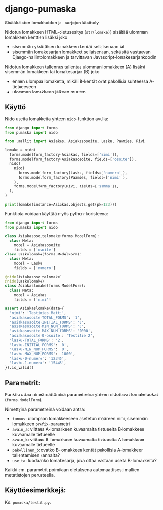 django-pumaska
==============

Sisäkkäisten lomakkeiden ja -sarjojen käsittely

Nidotun lomakkeen HTML-oletusesitys (`str(lomake)`) sisältää ulomman lomakkeen kenttien lisäksi joko
- sisemmän yksittäisen lomakkeen kentät sellaisenaan tai
- sisemmän lomakesarjan lomakkeet sellaisenaan, sekä sitä vastaavan Django-hallintolomakkeen ja tarvittavan Javascript-lomakesarjankoodin

Nidotun lomakkeen tallennus tallentaa ulomman lomakkeen (A) lisäksi sisemmän lomakkeen tai lomakesarjan (B) joko
- ennen ulompaa lomaketta, mikäli B-kentät ovat pakollisia suhteessa A-tietueeseen
- ulomman lomakkeen jälkeen muuten

Käyttö
------

Nido useita lomakkeita yhteen `nido`-funktion avulla:
```python
from django import forms
from pumaska import nido

from .mallit import Asiakas, Asiakasosoite, Lasku, Paamies, Rivi

lomake = nido(
  forms.modelform_factory(Asiakas, fields=['nimi']),
  forms.modelform_factory(Asiakasosoite, fields=['osoite']),
  nido(
    nido(
      forms.modelform_factory(Lasku, fields=['numero']),
      forms.modelform_factory(Paamies, fields=['nimi']),
    ),
    forms.modelform_factory(Rivi, fields=['summa']),
  ),
)

print(lomake(instance=Asiakas.objects.get(pk=123)))
```

Funktiota voidaan käyttää myös python-koristeena:
```python
from django import forms
from pumaska import nido

class Asiakasosoitelomake(forms.ModelForm):
  class Meta:
    model = Asiakasosoite
    fields = ['osoite']
class Laskulomake(forms.ModelForm):
  class Meta:
    model = Lasku
    fields = ['numero']

@nido(Asiakasosoitelomake)
@nido(Laskulomake)
class Asiakaslomake(forms.ModelForm):
  class Meta:
    model = Asiakas
    fields = ['nimi']

assert Asiakaslomake(data={
  'nimi': 'Testimies Matti',
  'asiakasosoite-TOTAL_FORMS': '1',
  'asiakasosoite-INITIAL_FORMS': '0',
  'asiakasosoite-MIN_NUM_FORMS': '0',
  'asiakasosoite-MAX_NUM_FORMS': '1000',
  'asiakasosoite-0-osoite': 'Testitie 2',
  'lasku-TOTAL_FORMS': '2',
  'lasku-INITIAL_FORMS': '0',
  'lasku-MIN_NUM_FORMS': '0',
  'lasku-MAX_NUM_FORMS': '1000',
  'lasku-0-numero': '12345',
  'lasku-1-numero': '15445',
}).is_valid()
```

Parametrit:
-----------

Funktio ottaa nimeämättöminä parametreina yhteen nidottavat lomakeluokat (`forms.ModelForm`).

Nimettyinä parametreinä voidaan antaa:
- `tunnus`: ulompaan lomakkeeseen asetetun määreen nimi, sisemmän lomakkeen `prefix`-parametri
- `avain_a`: viittaus A-lomakkeen kuvaamalta tietueelta B-lomakkeen kuvaamalle tietueelle
- `avain_b`: viittaus B-lomakkeen kuvaamalta tietueelta A-lomakkeen kuvaamalle tietueelle
- `pakollinen_b`: ovatko B-lomakkeen kentät pakollisia A-lomakkeen tallentamisen kannalta?
- `useita`: luodaanko lomakesarja, joka ottaa vastaan useita B-lomakkeita?

Kaikki em. parametrit poimitaan oletuksena automaattisesti mallien metatietojen perusteella.

Käyttöesimerkkejä:
------------------

Ks. `pumaska/testit.py`.
